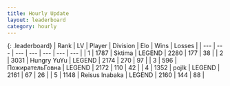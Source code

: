 ```yaml
---
title: Hourly Update
layout: leaderboard
category: hourly
---
```


{: .leaderboard}
| Rank | LV | Player | Division | Elo | Wins | Losses |
| --- | --- | --- | --- | --- | --- | --- |
| <span data-change="0">1</span> | 1787 | <span title="ID: 353063">Sktima</span> | LEGEND | <span data-change="0">2280</span> | <span data-change="0">177</span> | <span data-change="0">38</span> |
| <span data-change="0">2</span> | 3031 | <span title="ID: 164871">Hungry YuYu</span> | LEGEND | <span data-change="0">2174</span> | <span data-change="0">270</span> | <span data-change="0">97</span> |
| <span data-change="0">3</span> | 596 | <span title="ID: 402846">ПожирательГовна</span> | LEGEND | <span data-change="5">2172</span> | <span data-change="3">110</span> | <span data-change="1">42</span> |
| <span data-change="0">4</span> | 1352 | <span title="ID: 4783">pojlk</span> | LEGEND | <span data-change="0">2161</span> | <span data-change="0">67</span> | <span data-change="0">26</span> |
| <span data-change="0">5</span> | 1148 | <span title="ID: 451068">Reisus Inabaka</span> | LEGEND | <span data-change="-1">2160</span> | <span data-change="1">144</span> | <span data-change="1">88</span> |